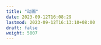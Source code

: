 ```yaml
---
title: "动画"
date: 2023-09-12T16:08:29
lastmod: 2023-09-12T16:13:10+08:00
draft: false
weight: 5007
---
```

